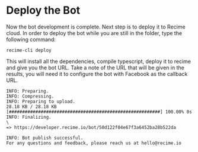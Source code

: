 # Deploy the Bot

Now the bot development is complete.  Next step is to deploy it to Recime cloud. In order to deploy the bot while you are still in the folder, type the following command:

```
recime-cli deploy
```

This will install all the dependencies, compile typescript, deploy it to recime and give you the bot URL. Take a note of the URL that will be given in the results, you will need it to configure the bot with Facebook as the callback URL.

```
INFO: Preparing.                                                                           
INFO: Compressing.                                                                         
INFO: Preparing to upload.                                                                 
28.18 KB / 28.18 KB [#########################################################] 100.00% 0s
INFO: Finalizing.                                                                          
\                                                                                          
=> https://developer.recime.io/bot/50d122f04e67f3a6452ba28b522da                                  

INFO: Bot publish successful.                                                                                                                                           
For any questions and feedback, please reach us at hello@recime.io                                                                                           
```
